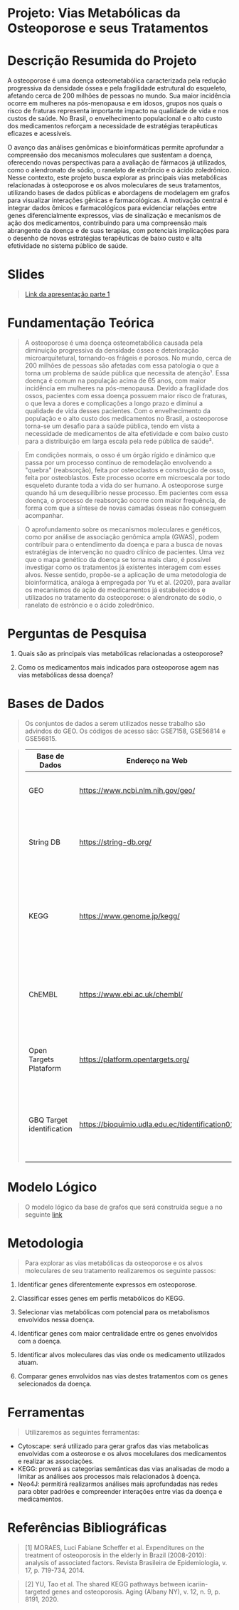 # Projeto: Vias Metabólicas da Osteoporose e seus Tratamentos

# Descrição Resumida do Projeto

A osteoporose é uma doença osteometabólica caracterizada pela redução progressiva da densidade óssea e pela fragilidade estrutural do esqueleto, afetando cerca de 200 milhões de pessoas no mundo. Sua maior incidência ocorre em mulheres na pós-menopausa e em idosos, grupos nos quais o risco de fraturas representa importante impacto na qualidade de vida e nos custos de saúde. No Brasil, o envelhecimento populacional e o alto custo dos medicamentos reforçam a necessidade de estratégias terapêuticas eficazes e acessíveis.

O avanço das análises genômicas e bioinformáticas permite aprofundar a compreensão dos mecanismos moleculares que sustentam a doença, oferecendo novas perspectivas para a avaliação de fármacos já utilizados, como o alendronato de sódio, o ranelato de estrôncio e o ácido zoledrônico. Nesse contexto, este projeto busca explorar as principais vias metabólicas relacionadas à osteoporose e os alvos moleculares de seus tratamentos, utilizando bases de dados públicas e abordagens de modelagem em grafos para visualizar interações gênicas e farmacológicas. A motivação central é integrar dados ômicos e farmacológicos para evidenciar relações entre genes diferencialmente expressos, vias de sinalização e mecanismos de ação dos medicamentos, contribuindo para uma compreensão mais abrangente da doença e de suas terapias, com potenciais implicações para o desenho de novas estratégias terapêuticas de baixo custo e alta efetividade no sistema público de saúde.

# Slides

> [Link da apresentação parte 1](https://docs.google.com/presentation/d/1ZxMySMbwUOuSA5Y5QsJsfKlnTBV8lvWKgYdL4qUC-5E/)

# Fundamentação Teórica

> A osteoporose é uma doença osteometabólica causada pela diminuição progressiva da densidade óssea e deterioração microarquitetural, tornando-os frágeis e porosos. No mundo, cerca de 200 milhões de pessoas são afetadas com essa patologia o que a torna um problema de saúde pública que necessita de atenção¹. Essa doença é comum na população acima de 65 anos, com maior incidência em mulheres na pós-menopausa. Devido a fragilidade dos ossos, pacientes com essa doença possuem maior risco de fraturas, o que leva a dores e complicações a longo prazo e diminui a qualidade de vida desses pacientes. Com o envelhecimento da população e o alto custo dos medicamentos no Brasil, a osteoporose torna-se um desafio para a saúde pública, tendo em vista a necessidade de medicamentos de alta efetividade e com baixo custo para a distribuição em larga escala pela rede pública de saúde².

>Em condições normais, o osso é um órgão rígido e dinâmico que passa por um processo contínuo de remodelação envolvendo a "quebra" (reabsorção), feita por osteoclastos e construção de osso, feita por osteoblastos. Este processo ocorre em microescala por todo esqueleto durante toda a vida do ser humano. A osteoporose surge quando há um desequilíbrio nesse processo. Em pacientes com essa doença, o processo de reabsorção ocorre com maior frequência, de forma com que a síntese de novas camadas ósseas não conseguem acompanhar.

> O aprofundamento sobre os mecanismos moleculares e genéticos, como por análise de associação genômica ampla (GWAS), podem contribuir para o entendimento da doença e para a busca de novas estratégias de intervenção no quadro clínico de pacientes. Uma vez que o mapa genético da doença se torna mais claro, é possível investigar como os tratamentos já existentes interagem com esses alvos. Nesse sentido, propõe-se a aplicação de uma metodologia de bioinformática, análoga à empregada por Yu et al. (2020), para avaliar os mecanismos de ação de medicamentos já estabelecidos e utilizados no tratamento da osteoporose: o alendronato de sódio, o ranelato de estrôncio e o ácido zoledrônico. 

# Perguntas de Pesquisa

1. Quais são as principais vias metabólicas relacionadas a osteoporose? 
 
2. Como os medicamentos mais indicados para osteoporose agem nas vias metabólicas dessa doença?

# Bases de Dados

> Os conjuntos de dados a serem utilizados nesse trabalho são advindos do GEO. Os códigos de acesso são: GSE7158, GSE56814 e GSE56815.

> Base de Dados | Endereço na Web | Resumo descritivo
> ----- | ----- | -----
> GEO | https://www.ncbi.nlm.nih.gov/geo/ | Repositório de dados genômicos do NCBI |
> String DB | https://string-db.org/ |  Banco de dados de interações proteína-proteína conhecidas e previstas |
> KEGG | https://www.genome.jp/kegg/ | Bancos de dados que serve para compreender funções e interações moleculares em sistemas biológicos |
> ChEMBL | https://www.ebi.ac.uk/chembl/ | Banco de dados de moléculas bioativas com propriedades semelhantes às de medicamentos |
> Open Targets Plataform | https://platform.opentargets.org/ | Banco de dados de alvos moleculares de medicamentos |
> GBQ Target identification | https://bioquimio.udla.edu.ec/tidentification01 | Banco de dados dos mecanismos de ação e efeitos colaterais de compostos químicos |

# Modelo Lógico

> O modelo lógico da base de grafos que será construída segue a no seguinte [link](https://docs.google.com/presentation/d/15b7ehktnPQX_y3pzP3UTcvcNo337se3j4HlWogn3MKo)

# Metodologia

> Para explorar as vias metabólicas da osteoporose e os alvos moleculares de seu tratamento realizaremos os seguinte passos: 

1. Identificar genes diferentemente expressos em osteoporose.

2. Classificar esses genes em perfis metabólicos do KEGG.

3. Selecionar vias metabólicas com potencial para os metabolismos envolvidos nessa doença.

4. Identificar genes com maior centralidade entre os genes envolvidos com a doença.

5. Identificar alvos moleculares das vias onde os medicamento utilizados atuam.

6. Comparar genes envolvidos nas vias destes tratamentos com os genes selecionados da doença.


# Ferramentas

> Utilizaremos as seguintes ferramentas:

 - Cytoscape: será utilizado para gerar grafos das vias metabolicas envolvidas com a osteorose e os alvos mocelulares dos medicamentos e realizar as associações.
 - KEGG: proverá as categorias semânticas das vias analisadas de modo a limitar as análises aos processos mais relacionados à doença.
 - Neo4J: permitirá realizarmos análises mais aprofundadas nas redes para obter padrões e compreender interações entre vias da doença e medicamentos.

# Referências Bibliográficas

> [1] MORAES, Luci Fabiane Scheffer et al. Expenditures on the treatment of osteoporosis in the elderly in Brazil (2008-2010): analysis of associated factors. Revista Brasileira de Epidemiologia, v. 17, p. 719-734, 2014.

> [2] YU, Tao et al. The shared KEGG pathways between icariin-targeted genes and osteoporosis. Aging (Albany NY), v. 12, n. 9, p. 8191, 2020.
